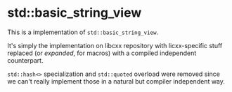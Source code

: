 # std::basic_string_view

This is a implementation of `std::basic_string_view`.

It's simply the implementation on libcxx repository with licxx-specific stuff replaced (or *expanded*, for macros) with a compiled independent counterpart.

`std::hash<>` specialization and `std::quoted` overload were removed since we can't really implement those in a natural but compiler independent way.
